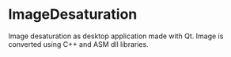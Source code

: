 # ImageDesaturation
 Image desaturation as desktop application made with Qt. Image is converted using C++ and ASM dll libraries.
